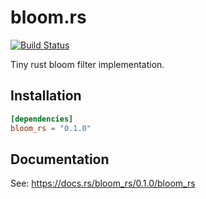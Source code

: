 # bloom.rs
[![Build Status](https://travis-ci.org/DavidCai1993/bloom.rs.svg?branch=master)](https://travis-ci.org/DavidCai1993/bloom.rs)

Tiny rust bloom filter implementation.

## Installation

```toml
[dependencies]
bloom_rs = "0.1.0"
```

## Documentation

See: https://docs.rs/bloom_rs/0.1.0/bloom_rs
